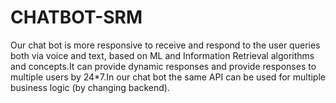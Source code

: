 # CHATBOT-SRM

Our chat bot is more responsive to receive and respond to the user queries both via voice and text, based on ML and Information Retrieval algorithms and concepts.It can provide dynamic responses and provide responses to multiple users by 24*7.In our chat bot the same API can be used for multiple business logic (by changing backend).
